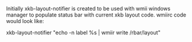 Initially xkb-layout-notifier is created to be used with wmii windows manager to populate status bar with current xkb layout code. wmiirc code would look like:

xkb-layout-notifier "echo -n label %s | wmiir write /rbar/layout"